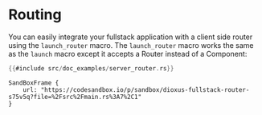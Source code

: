 # Routing

You can easily integrate your fullstack application with a client side router using the `launch_router` macro. The `launch_router` macro works the same as the `launch` macro except it accepts a Router instead of a Component:

```rust
{{#include src/doc_examples/server_router.rs}}
```

```inject-dioxus
SandBoxFrame {
	url: "https://codesandbox.io/p/sandbox/dioxus-fullstack-router-s75v5q?file=%2Fsrc%2Fmain.rs%3A7%2C1"
}
```
